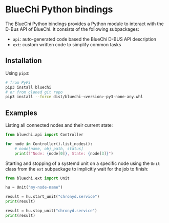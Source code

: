 # BlueChi Python bindings

The BlueChi Python bindings provides a Python module to interact with the D-Bus API of BlueChi. It consists of the
following subpackages:

- `api`: auto-generated code based the BlueChi D-BUS API description
- `ext`: custom written code to simplify common tasks

## Installation

Using `pip3`:

```sh
# from PyPi
pip3 install bluechi
# or from cloned git repo
pip3 install --force dist/bluechi-<version>-py3-none-any.whl
```

## Examples

Listing all connected nodes and their current state:

```python
from bluechi.api import Controller

for node in Controller().list_nodes():
    # node[name, obj_path, status]
    print(f"Node: {node[0]}, State: {node[3]}")
```

Starting and stopping of a systemd unit on a specific node using the `Unit` class from the `ext` subpackage to
implicitly wait for the job to finish:

```python
from bluechi.ext import Unit

hu = Unit("my-node-name")

result = hu.start_unit("chronyd.service")
print(result)

result = hu.stop_unit("chronyd.service")
print(result)
```
